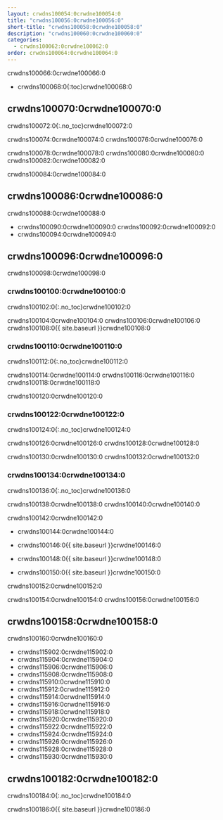 ```yaml
---
layout: crwdns100054:0crwdne100054:0
title: "crwdns100056:0crwdne100056:0"
short-title: "crwdns100058:0crwdne100058:0"
description: "crwdns100060:0crwdne100060:0"
categories:
  - crwdns100062:0crwdne100062:0
order: crwdns100064:0crwdne100064:0
---
```

crwdns100066:0crwdne100066:0

- crwdns100068:0{:toc}crwdne100068:0

## crwdns100070:0crwdne100070:0

crwdns100072:0{:.no_toc}crwdne100072:0

crwdns100074:0crwdne100074:0 crwdns100076:0crwdne100076:0

crwdns100078:0crwdne100078:0 crwdns100080:0crwdne100080:0 crwdns100082:0crwdne100082:0

crwdns100084:0crwdne100084:0

## crwdns100086:0crwdne100086:0

crwdns100088:0crwdne100088:0

- crwdns100090:0crwdne100090:0 crwdns100092:0crwdne100092:0
- crwdns100094:0crwdne100094:0

## crwdns100096:0crwdne100096:0

crwdns100098:0crwdne100098:0

### crwdns100100:0crwdne100100:0

crwdns100102:0{:.no_toc}crwdne100102:0

crwdns100104:0crwdne100104:0 crwdns100106:0crwdne100106:0 crwdns100108:0{{ site.baseurl }}crwdne100108:0

### crwdns100110:0crwdne100110:0

crwdns100112:0{:.no_toc}crwdne100112:0

crwdns100114:0crwdne100114:0 crwdns100116:0crwdne100116:0 crwdns100118:0crwdne100118:0

crwdns100120:0crwdne100120:0

### crwdns100122:0crwdne100122:0

crwdns100124:0{:.no_toc}crwdne100124:0

crwdns100126:0crwdne100126:0 crwdns100128:0crwdne100128:0

crwdns100130:0crwdne100130:0 crwdns100132:0crwdne100132:0

### crwdns100134:0crwdne100134:0

crwdns100136:0{:.no_toc}crwdne100136:0

crwdns100138:0crwdne100138:0 crwdns100140:0crwdne100140:0

crwdns100142:0crwdne100142:0

- crwdns100144:0crwdne100144:0

- crwdns100146:0{{ site.baseurl }}crwdne100146:0

- crwdns100148:0{{ site.baseurl }}crwdne100148:0

- crwdns100150:0{{ site.baseurl }}crwdne100150:0

crwdns100152:0crwdne100152:0

crwdns100154:0crwdne100154:0 crwdns100156:0crwdne100156:0

## crwdns100158:0crwdne100158:0

crwdns100160:0crwdne100160:0

- crwdns115902:0crwdne115902:0 
- crwdns115904:0crwdne115904:0
- crwdns115906:0crwdne115906:0
- crwdns115908:0crwdne115908:0 
- crwdns115910:0crwdne115910:0
- crwdns115912:0crwdne115912:0
- crwdns115914:0crwdne115914:0
- crwdns115916:0crwdne115916:0
- crwdns115918:0crwdne115918:0
- crwdns115920:0crwdne115920:0
- crwdns115922:0crwdne115922:0
- crwdns115924:0crwdne115924:0
- crwdns115926:0crwdne115926:0
- crwdns115928:0crwdne115928:0
- crwdns115930:0crwdne115930:0

## crwdns100182:0crwdne100182:0

crwdns100184:0{:.no_toc}crwdne100184:0

crwdns100186:0{{ site.baseurl }}crwdne100186:0